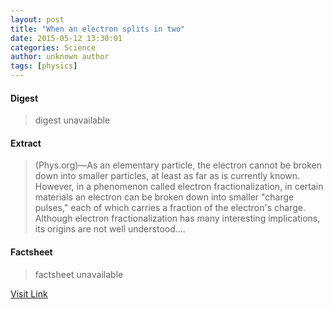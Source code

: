 ```yaml
---
layout: post
title: "When an electron splits in two"
date: 2015-05-12 13:30:01
categories: Science
author: unknown author
tags: [physics]
---
```



#### Digest
>digest unavailable

#### Extract
>(Phys.org)—As an elementary particle, the electron cannot be broken down into smaller particles, at least as far as is currently known. However, in a phenomenon called electron fractionalization, in certain materials an electron can be broken down into smaller "charge pulses," each of which carries a fraction of the electron's charge. Although electron fractionalization has many interesting implications, its origins are not well understood....

#### Factsheet
>factsheet unavailable

[Visit Link](http://phys.org/news350628970.html)


